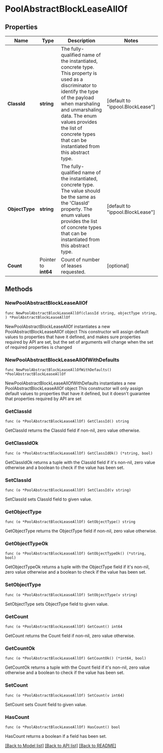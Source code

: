 # PoolAbstractBlockLeaseAllOf

## Properties

Name | Type | Description | Notes
------------ | ------------- | ------------- | -------------
**ClassId** | **string** | The fully-qualified name of the instantiated, concrete type. This property is used as a discriminator to identify the type of the payload when marshaling and unmarshaling data. The enum values provides the list of concrete types that can be instantiated from this abstract type. | [default to "ippool.BlockLease"]
**ObjectType** | **string** | The fully-qualified name of the instantiated, concrete type. The value should be the same as the &#39;ClassId&#39; property. The enum values provides the list of concrete types that can be instantiated from this abstract type. | [default to "ippool.BlockLease"]
**Count** | Pointer to **int64** | Count of number of leases requested. | [optional] 

## Methods

### NewPoolAbstractBlockLeaseAllOf

`func NewPoolAbstractBlockLeaseAllOf(classId string, objectType string, ) *PoolAbstractBlockLeaseAllOf`

NewPoolAbstractBlockLeaseAllOf instantiates a new PoolAbstractBlockLeaseAllOf object
This constructor will assign default values to properties that have it defined,
and makes sure properties required by API are set, but the set of arguments
will change when the set of required properties is changed

### NewPoolAbstractBlockLeaseAllOfWithDefaults

`func NewPoolAbstractBlockLeaseAllOfWithDefaults() *PoolAbstractBlockLeaseAllOf`

NewPoolAbstractBlockLeaseAllOfWithDefaults instantiates a new PoolAbstractBlockLeaseAllOf object
This constructor will only assign default values to properties that have it defined,
but it doesn't guarantee that properties required by API are set

### GetClassId

`func (o *PoolAbstractBlockLeaseAllOf) GetClassId() string`

GetClassId returns the ClassId field if non-nil, zero value otherwise.

### GetClassIdOk

`func (o *PoolAbstractBlockLeaseAllOf) GetClassIdOk() (*string, bool)`

GetClassIdOk returns a tuple with the ClassId field if it's non-nil, zero value otherwise
and a boolean to check if the value has been set.

### SetClassId

`func (o *PoolAbstractBlockLeaseAllOf) SetClassId(v string)`

SetClassId sets ClassId field to given value.


### GetObjectType

`func (o *PoolAbstractBlockLeaseAllOf) GetObjectType() string`

GetObjectType returns the ObjectType field if non-nil, zero value otherwise.

### GetObjectTypeOk

`func (o *PoolAbstractBlockLeaseAllOf) GetObjectTypeOk() (*string, bool)`

GetObjectTypeOk returns a tuple with the ObjectType field if it's non-nil, zero value otherwise
and a boolean to check if the value has been set.

### SetObjectType

`func (o *PoolAbstractBlockLeaseAllOf) SetObjectType(v string)`

SetObjectType sets ObjectType field to given value.


### GetCount

`func (o *PoolAbstractBlockLeaseAllOf) GetCount() int64`

GetCount returns the Count field if non-nil, zero value otherwise.

### GetCountOk

`func (o *PoolAbstractBlockLeaseAllOf) GetCountOk() (*int64, bool)`

GetCountOk returns a tuple with the Count field if it's non-nil, zero value otherwise
and a boolean to check if the value has been set.

### SetCount

`func (o *PoolAbstractBlockLeaseAllOf) SetCount(v int64)`

SetCount sets Count field to given value.

### HasCount

`func (o *PoolAbstractBlockLeaseAllOf) HasCount() bool`

HasCount returns a boolean if a field has been set.


[[Back to Model list]](../README.md#documentation-for-models) [[Back to API list]](../README.md#documentation-for-api-endpoints) [[Back to README]](../README.md)


